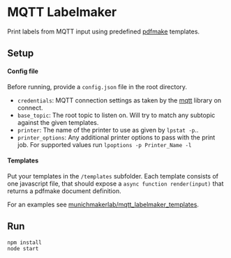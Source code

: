 # MQTT Labelmaker

Print labels from MQTT input using predefined [pdfmake](http://pdfmake.org/) templates.

## Setup

#### Config file
Before running, provide a `config.json` file in the root directory.
* `credentials`: MQTT connection settings as taken by the [mqtt](https://www.npmjs.com/package/mqtt) library on connect.
* `base_topic`: The root topic to listen on. Will try to match any subtopic against the given templates.
* `printer`: The name of the printer to use as given by `lpstat -p`..
* `printer_options`: Any additional printer options to pass with the print job. For supported values run `lpoptions -p Printer_Name -l`

#### Templates
Put your templates in the `/templates` subfolder. Each template consists of one javascript file, that should expose a `async function render(input)` that returns a pdfmake document definition.

For an examples see [munichmakerlab/mqtt_labelmaker_templates](https://github.com/munichmakerlab/mqtt_labelmaker_templates).

## Run
```
npm install
node start
```
